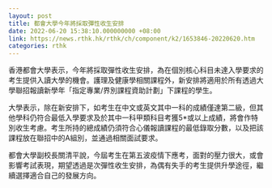 ```yaml
---
layout: post
title: 都會大學今年將採取彈性收生安排
date: 2022-06-20 15:38:10.000000000 +08:00
link: https://news.rthk.hk/rthk/ch/component/k2/1653846-20220620.htm
categories: rthk
---
```


香港都會大學表示，今年將採取彈性收生安排，為在個別核心科目未達入學要求的考生提供入讀大學的機會。護理及健康學相關課程外，新安排將適用於所有透過大學聯招報讀新學年「指定專業/界別課程資助計劃」下課程的學生。

大學表示，除在新安排下，如考生在中文或英文其中一科的成績僅達第二級，但其他學科仍符合最低入學要求及於其中一科甲類科目考獲5*或以上成績，將會作特別收生考慮。考生所持的總成績仍須符合心儀報讀課程的最低錄取分數，以及把該課程放在聯招中的A組別，並通過相關面試要求。

都會大學副校長關清平說，今屆考生在第五波疫情下應考，面對的壓力很大，或會影響考試表現，期望透過是次彈性收生安排，為偶有失手的考生提供升學途徑，繼續選擇適合自己的發展方向。
